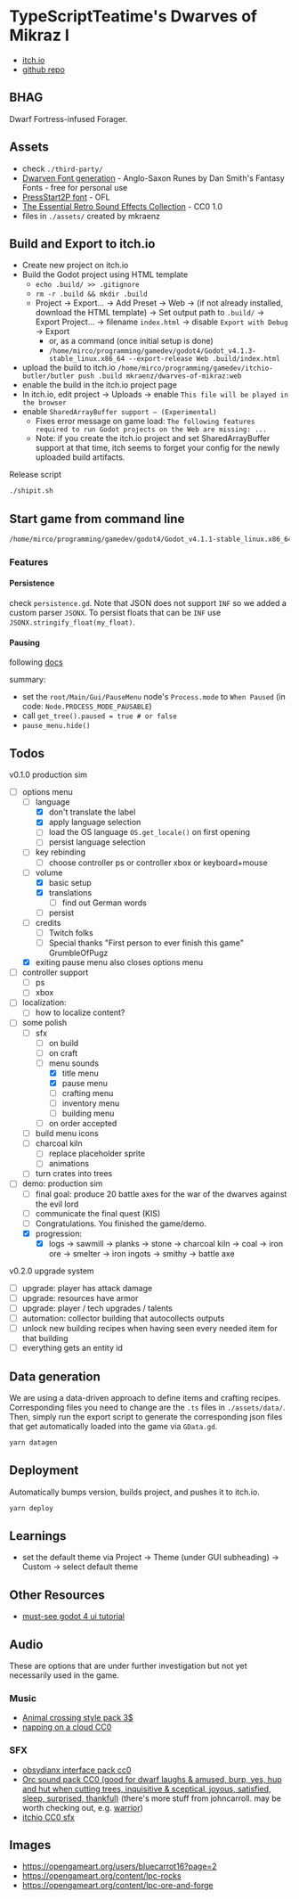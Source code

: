 # TypeScriptTeatime's Dwarves of Mikraz I

- [itch.io](https://mkraenz.itch.io/dwarves-of-mikraz)
- [github repo](https://github.com/mkraenz/dwarves-of-mikraz-1)

## BHAG

Dwarf Fortress-infused Forager.

## Assets

- check `./third-party/`
- [Dwarven Font generation](https://www.fontspace.com/category/dwarven) - Anglo-Saxon Runes by Dan Smith's Fantasy Fonts - free for personal use
- [PressStart2P font](https://fonts.google.com/specimen/Press+Start+2P) - OFL
- [The Essential Retro Sound Effects Collection](https://opengameart.org/content/512-sound-effects-8-bit-style) - CC0 1.0
- files in `./assets/` created by mkraenz

## Build and Export to itch.io

- Create new project on itch.io
- Build the Godot project using HTML template
  - `echo .build/ >> .gitignore`
  - `rm -r .build && mkdir .build`
  - Project -> Export... -> Add Preset -> Web -> (if not already installed, download the HTML template) -> Set output path to `.build/` -> Export Project... -> filename `index.html` -> disable `Export with Debug` -> Export
    - or, as a command (once initial setup is done)
    - `/home/mirco/programming/gamedev/godot4/Godot_v4.1.3-stable_linux.x86_64 --export-release Web .build/index.html`
- upload the build to itch.io `/home/mirco/programming/gamedev/itchio-butler/butler push .build mkraenz/dwarves-of-mikraz:web`
- enable the build in the itch.io project page
- In itch.io, edit project -> Uploads -> enable `This file will be played in the browser`
- enable `SharedArrayBuffer support — (Experimental)`
  - Fixes error message on game load: `The following features required to run Godot projects on the Web are missing: ...`
  - Note: if you create the itch.io project and set SharedArrayBuffer support at that time, itch seems to forget your config for the newly uploaded build artifacts.

Release script

```sh
./shipit.sh
```

## Start game from command line

```sh
/home/mirco/programming/gamedev/godot4/Godot_v4.1.1-stable_linux.x86_64 .
```

### Features

#### Persistence

check `persistence.gd`. Note that JSON does not support `INF` so we added a custom parser `JSONX`. To persist floats that can be `INF` use `JSONX.stringify_float(my_float)`.

#### Pausing

following [docs](https://docs.godotengine.org/en/stable/tutorials/scripting/pausing_games.html)

summary:

- set the `root/Main/Gui/PauseMenu` node's `Process.mode` to `When Paused` (in code: `Node.PROCESS_MODE_PAUSABLE`)
- call `get_tree().paused = true # or false`
- `pause_menu.hide()`

## Todos

v0.1.0 production sim

- [ ] options menu
  - [ ] language
    - [x] don't translate the label
    - [x] apply language selection
    - [ ] load the OS language `OS.get_locale()` on first opening
    - [ ] persist language selection
  - [ ] key rebinding
    - [ ] choose controller ps or controller xbox or keyboard+mouse
  - [ ] volume
    - [x] basic setup
    - [x] translations
      - [ ] find out German words
    - [ ] persist
  - [ ] credits
    - [ ] Twitch folks
    - [ ] Special thanks "First person to ever finish this game" GrumbleOfPugz
  - [x] exiting pause menu also closes options menu
- [ ] controller support
  - [ ] ps
  - [ ] xbox
- [ ] localization:
  - [ ] how to localize content?
- [ ] some polish
  - [ ] sfx
    - [ ] on build
    - [ ] on craft
    - [ ] menu sounds
      - [x] title menu
      - [x] pause menu
      - [ ] crafting menu
      - [ ] inventory menu
      - [ ] building menu
    - [ ] on order accepted
  - [ ] build menu icons
  - [ ] charcoal kiln
    - [ ] replace placeholder sprite
    - [ ] animations
  - [ ] turn crates into trees
- [ ] demo: production sim
  - [ ] final goal: produce 20 battle axes for the war of the dwarves against the evil lord
  - [ ] communicate the final quest (KIS)
  - [ ] Congratulations. You finished the game/demo.
  - [x] progression:
    - [x] logs -> sawmill -> planks -> stone -> charcoal kiln -> coal -> iron ore -> smelter -> iron ingots -> smithy -> battle axe

v0.2.0 upgrade system

- [ ] upgrade: player has attack damage
- [ ] upgrade: resources have armor
- [ ] upgrade: player / tech upgrades / talents
- [ ] automation: collector building that autocollects outputs
- [ ] unlock new building recipes when having seen every needed item for that building
- [ ] everything gets an entity id

## Data generation

We are using a data-driven approach to define items and crafting recipes. Corresponding files you need to change are the `.ts` files in `./assets/data/`. Then, simply run the export script to generate the corresponding json files that get automatically loaded into the game via `GData.gd`.

```sh
yarn datagen
```

## Deployment

Automatically bumps version, builds project, and pushes it to itch.io.

```sh
yarn deploy
```

## Learnings

- set the default theme via Project -> Theme (under GUI subheading) -> Custom -> select default theme

## Other Resources

- [must-see godot 4 ui tutorial](https://www.youtube.com/watch?v=1_OFJLyqlXI)

## Audio

These are options that are under further investigation but not yet necessarily used in the game.

### Music

- [Animal crossing style pack 3$](https://alexcook.itch.io/relaxing-pack)
- [napping on a cloud CC0](https://opengameart.org/content/napping-on-a-cloud)

### SFX

- [obsydianx interface pack cc0](https://obsydianx.itch.io/interface-sfx-pack-1)
- [Orc sound pack CC0 (good for dwarf laughs & amused, burp, yes, hup and hut when cutting trees, inquisitive & sceptical, joyous, satisfied, sleep, surprised, thankful)](https://johncarroll.itch.io/orc-voice-pack) (there's more stuff from johncarroll. may be worth checking out, e.g. [warrior](https://johncarroll.itch.io/warrior-voice-pack))
- [itchio CC0 sfx](https://itch.io/game-assets/assets-cc0/tag-sound-effects)

## Images

- <https://opengameart.org/users/bluecarrot16?page=2>
- <https://opengameart.org/content/lpc-rocks>
- <https://opengameart.org/content/lpc-ore-and-forge>
